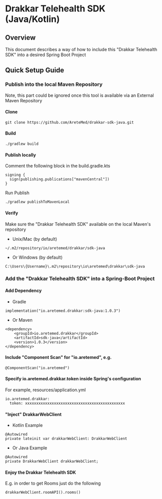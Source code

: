 # Drakkar Telehealth SDK (Java/Kotlin)

## Overview
This document describes a way of how to include this "Drakkar Telehealth SDK" into a desired Spring Boot Project

## Quick Setup Guide
### Publish into the local Maven Repository
Note, this part could be ignored once this tool is available via an External Maven Repository
#### Clone
```
git clone https://github.com/AreteMed/drakkar-sdk-java.git
```
#### Build
```
./gradlew build
```
#### Publish locally
Comment the following block in the build.gradle.kts
```
signing {
  sign(publishing.publications["mavenCentral"])
}
```
Run Publish
```
./gradlew publishToMavenLocal
```
#### Verify
Make sure the "Drakkar Telehealth SDK" available on the local Maven's repository
- Unix/Mac (by default)
```
~/.m2/repository/io/aretemed/drakkar/sdk-java
```
- Or Windows (by default)
```
C:\Users\{Username}\.m2\repository\io\aretemed\drakkar\sdk-java
```
### Add the "Drakkar Telehealth SDK" into a Spring-Boot Project
#### Add Dependency
- Gradle
```
implementation("io.aretemed.drakkar:sdk-java:1.0.3")
```
- Or Maven
```
<dependency>
    <groupId>io.aretemed.drakkar</groupId>
    <artifactId>sdk-java</artifactId>
    <version>1.0.3</version>
</dependency>
```
#### Include "Component Scan" for "io.aretemed", e.g.
```
@ComponentScan("io.aretemed")
```
#### Specify io.aretemed.drakkar.token inside Spring's configuration
For example, resources/application.yml
```
io.aretemed.drakkar:
  token: xxxxxxxxxxxxxxxxxxxxxxxxxxxxxxxxxxxxxxxxxxxxx
```
#### "Inject" DrakkarWebClient
- Kotlin Example
```
@Autowired
private lateinit var drakkarWebClient: DrakkarWebClient
```
- Or Java Example
```
@Autowired
private DrakkarWebClient drakkarWebClient;
```
#### Enjoy the Drakkar Telehealth SDK
E.g. in order to get Rooms just do the following
```
drakkarWebClient.roomAPI().rooms()
```